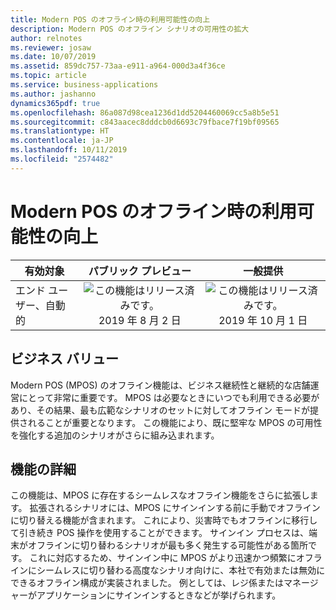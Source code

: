 ```yaml
---
title: Modern POS のオフライン時の利用可能性の向上
description: Modern POS のオフライン シナリオの可用性の拡大
author: relnotes
ms.reviewer: josaw
ms.date: 10/07/2019
ms.assetid: 859dc757-73aa-e911-a964-000d3a4f36ce
ms.topic: article
ms.service: business-applications
ms.author: jashanno
dynamics365pdf: true
ms.openlocfilehash: 86a087d98cea1236d1dd5204460069cc5a8b5e51
ms.sourcegitcommit: c843aacec8dddcb0d6693c79fbace7f19bf09565
ms.translationtype: HT
ms.contentlocale: ja-JP
ms.lasthandoff: 10/11/2019
ms.locfileid: "2574482"
---
```

# <a name="modern-pos-offline-availability-improvements"></a>Modern POS のオフライン時の利用可能性の向上


| 有効対象    |  パブリック プレビュー | 一般提供 | 
| ---------- | :----------: |:----------: |
|エンド ユーザー、自動的|![この機能はリリース済みです。](/dynamics365-release-plan/media/green-checkmark.png "この機能はリリース済みです。") 2019 年 8 月 2 日| ![この機能はリリース済みです。](/dynamics365-release-plan/media/green-checkmark.png "この機能はリリース済みです。") 2019 年 10 月 1 日|


## <a name="business-value"></a>ビジネス バリュー
<!-- bv start -->
Modern POS (MPOS) のオフライン機能は、ビジネス継続性と継続的な店舗運営にとって非常に重要です。 MPOS は必要なときにいつでも利用できる必要があり、その結果、最も広範なシナリオのセットに対してオフライン モードが提供されることが重要となります。 この機能により、既に堅牢な MPOS の可用性を強化する追加のシナリオがさらに組み込まれます。
<!-- bv end -->



## <a name="feature-details"></a>機能の詳細
<!--feature detail start -->
この機能は、MPOS に存在するシームレスなオフライン機能をさらに拡張します。 拡張されるシナリオには、MPOS にサインインする前に手動でオフラインに切り替える機能が含まれます。 これにより、災害時でもオフラインに移行して引き続き POS 操作を使用することができます。 サインイン プロセスは、端末がオフラインに切り替わるシナリオが最も多く発生する可能性がある箇所です。 これに対応するため、サインイン中に MPOS がより迅速かつ頻繁にオフラインにシームレスに切り替わる高度なシナリオ向けに、本社で有効または無効にできるオフライン構成が実装されました。 例としては、レジ係またはマネージャーがアプリケーションにサインインするときなどが挙げられます。
<!--feature detail end -->




